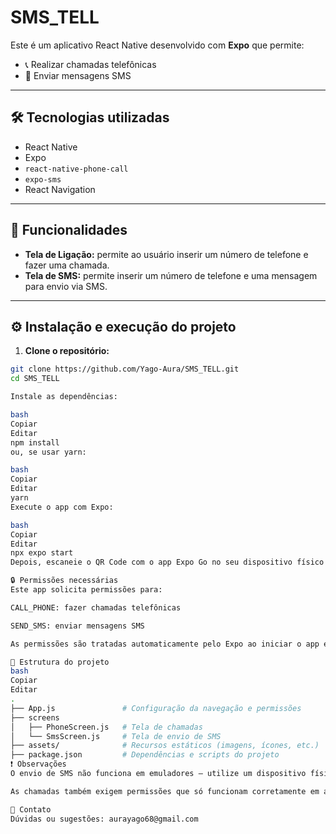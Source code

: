 # SMS_TELL

Este é um aplicativo React Native desenvolvido com **Expo** que permite:

- 📞 Realizar chamadas telefônicas  
- 💬 Enviar mensagens SMS

---

## 🛠 Tecnologias utilizadas

- React Native  
- Expo  
- `react-native-phone-call`  
- `expo-sms`  
- React Navigation

---

## 📱 Funcionalidades

- **Tela de Ligação:** permite ao usuário inserir um número de telefone e fazer uma chamada.  
- **Tela de SMS:** permite inserir um número de telefone e uma mensagem para envio via SMS.

---

## ⚙️ Instalação e execução do projeto

1. **Clone o repositório:**

```bash
git clone https://github.com/Yago-Aura/SMS_TELL.git
cd SMS_TELL

Instale as dependências:

bash
Copiar
Editar
npm install
ou, se usar yarn:

bash
Copiar
Editar
yarn
Execute o app com Expo:

bash
Copiar
Editar
npx expo start
Depois, escaneie o QR Code com o app Expo Go no seu dispositivo físico.

🔒 Permissões necessárias
Este app solicita permissões para:

CALL_PHONE: fazer chamadas telefônicas

SEND_SMS: enviar mensagens SMS

As permissões são tratadas automaticamente pelo Expo ao iniciar o app em um dispositivo Android.

📂 Estrutura do projeto
bash
Copiar
Editar
.
├── App.js               # Configuração da navegação e permissões
├── screens
│   ├── PhoneScreen.js   # Tela de chamadas
│   └── SmsScreen.js     # Tela de envio de SMS
├── assets/              # Recursos estáticos (imagens, ícones, etc.)
├── package.json         # Dependências e scripts do projeto
❗ Observações
O envio de SMS não funciona em emuladores — utilize um dispositivo físico.

As chamadas também exigem permissões que só funcionam corretamente em aparelhos reais.

📧 Contato
Dúvidas ou sugestões: aurayago68@gmail.com
